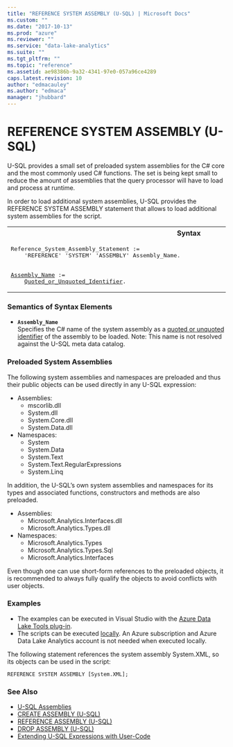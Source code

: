 ```yaml
---
title: "REFERENCE SYSTEM ASSEMBLY (U-SQL) | Microsoft Docs"
ms.custom: ""
ms.date: "2017-10-13"
ms.prod: "azure"
ms.reviewer: ""
ms.service: "data-lake-analytics"
ms.suite: ""
ms.tgt_pltfrm: ""
ms.topic: "reference"
ms.assetid: ae98386b-9a32-4341-97e0-057a96ce4289
caps.latest.revision: 10
author: "edmacauley"
ms.author: "edmaca"
manager: "jhubbard"
---
```

# REFERENCE SYSTEM ASSEMBLY (U-SQL)
U-SQL provides a small set of preloaded system assemblies for the C# core and the most commonly used C# functions. The set is being kept small to reduce the amount of assemblies that the query processor will have to load and process at runtime.  
  
In order to load additional system assemblies, U-SQL provides the REFERENCE SYSTEM ASSEMBLY statement that allows to load additional system assemblies for the script.  
  
<table><th>Syntax</th><tr><td><pre>
Reference_System_Assembly_Statement :=                                                                   
    'REFERENCE' 'SYSTEM' 'ASSEMBLY' Assembly_Name.
<br />
<a href="#ass_name">Assembly_Name</a> := 
    <a href="u-sql-identifiers.md">Quoted_or_Unquoted_Identifier</a>.
</pre></td></tr></table>
 
### Semantics of Syntax Elements  
-   <a name="ass_name"></a>**`Assembly_Name`**  
    Specifies the C# name of the system assembly as a [quoted or unquoted identifier](../USQL/u-sql-identifiers.md) of the assembly to be loaded. Note: This name is not resolved against the U-SQL meta data catalog.   
  
### Preloaded System Assemblies  
The following system assemblies and namespaces are preloaded and thus their public objects can be used directly in any U-SQL expression:   
-   Assemblies:  
    - mscorlib.dll  
    - System.dll  
    - System.Core.dll  
    - System.Data.dll  
-   Namespaces:  
    - System  
    - System.Data  
    - System.Text  
    - System.Text.RegularExpressions  
    - System.Linq  
  
In addition, the U-SQL’s own system assemblies and namespaces for its types and associated functions, constructors and methods are also preloaded.   
  
-   Assemblies:  
    - Microsoft.Analytics.Interfaces.dll  
    - Microsoft.Analytics.Types.dll  
-   Namespaces:  
    - Microsoft.Analytics.Types  
    - Microsoft.Analytics.Types.Sql  
    - Microsoft.Analytics.Interfaces  
  
Even though one can use short-form references to the preloaded objects, it is recommended to always fully qualify the objects to avoid conflicts with user objects.  
  
### Examples
- The examples can be executed in Visual Studio with the [Azure Data Lake Tools plug-in](https://www.microsoft.com/download/details.aspx?id=49504).  
- The scripts can be executed [locally](https://docs.microsoft.com/azure/data-lake-analytics/data-lake-analytics-data-lake-tools-get-started#run-u-sql-locally).  An Azure subscription and Azure Data Lake Analytics account is not needed when executed locally.

The following statement references the system assembly System.XML, so its objects can be used in the script:  
```
REFERENCE SYSTEM ASSEMBLY [System.XML];  
```
  
### See Also
* [U-SQL Assemblies](../USQL/u-sql-assemblies.md)
* [CREATE ASSEMBLY (U-SQL)](../USQL/create-assembly-u-sql.md)  
* [REFERENCE ASSEMBLY (U-SQL)](../USQL/reference-assembly-u-sql.md)  
* [DROP ASSEMBLY (U-SQL)](../USQL/drop-assembly-u-sql.md)  
* [Extending U-SQL Expressions with User-Code](../USQL/extending-u-sql-expressions-with-user-code.md)  
  
  